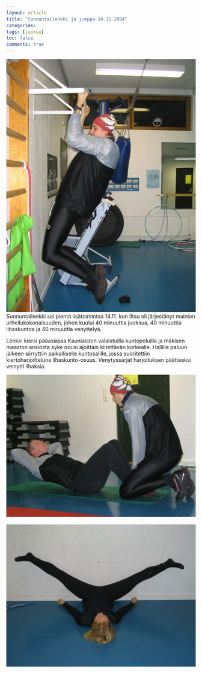 ```yaml
---
layout: article
title: "Sunnuntailenkki ja jumppa 14.11.2004"
categories:
tags: [juoksu]
toc: false
comments: true
---
```


![](/images/sunnuntailenkki-ja-jumppa-14.11.2004/peruskuntolenkkijumppa_2b.jpg)Sunnuntailenkki
sai pientä lisätoimintaa 14.11. kun Iltsu oli järjestänyt mainion
urheilukokonaisuuden, johon kuului 40 minuuttia juoksua, 40 minuuttia
lihaskuntoa ja 40 minuuttia venyttelyä.

Lenkki kiersi pääasiassa Kauniaisten valaistuilla kuntopoluilla ja
mäkisen maaston ansiosta syke nousi ajoittain kiitettävän korkealle.
Hallille paluun jälkeen siirryttiin paikalliselle kuntosalille, jossa
suoritettiin kiertoharjoitteluna lihaskunto-osuus. Venytyssarjat
harjoituksen päätteeksi verrytti lihaksia.

![](/images/sunnuntailenkki-ja-jumppa-14.11.2004/peruskuntolenkkijumppa_1b.jpg)  ![](/images/sunnuntailenkki-ja-jumppa-14.11.2004/peruskuntolenkkijumppa_3b.jpg)
